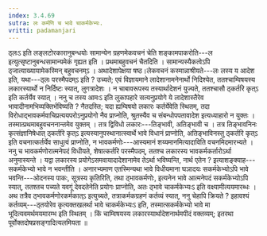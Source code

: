 ```yaml
---
index: 3.4.69
sutra: लः कर्मणि च भावे चाकर्मकेभ्यः.
vritti: padamanjari
---
```


 ठ्लःऽ इति लङ्लटोरकारानुबन्धयोः सामान्येन ग्रहणमेकवचनं चेति शङ्कामपाकरोति---ल इत्युत्सृष्टानुबन्धसामान्यमेकं गृह्यत इति । प्रथमाबहुवचनं चैतदिति । सामान्यस्यैकत्वेऽपि ठ्जात्याख्यायामेकस्मिन् बहुवचनम्ऽ । अथादेशापेक्षया षष्ठ।लेकवचनं कस्मान्नाश्रीयते---लः लस्य य आदेश इति, यथा---ठ्लः परस्मैपदम्ऽ इति ? उच्यते; एवं विज्ञायमाने लादेशानामनेनार्थो निदिश्येत, ततश्चाम्विषयस्य लकारस्यार्थो न निर्दिष्टः स्यात्, लुगत्रादेशः । न चाबावरूपस्य तस्यार्थादेशनं युज्यते, ततश्चासौ ठ्कर्तरि कृत्ऽ इति कर्तर्येव स्यात् । ननु च तस्य आमःऽ इति लुकापहारे सत्यनुप्रयोगे ये लादेशास्तैरेव भावादीनामभिव्यक्तिर्भविष्यति ? नैतदस्ति; यदा ह्यम्विषयो लकारः कर्तर्येवेति स्थितम्, तदा विरोधाद्भावकर्मवाचिप्रत्ययपरोऽनुप्रयोगो नैव प्राप्नोति, श्रुतस्यैव च संबन्धोपपतावादेश इत्यध्याहारो न युक्तः । तस्मात्प्रथमाबहुवचननान्तमेव युक्तम् । तत्र द्विविधो लकारः---तिङ्भावी, अतिङ्भावी च । तत्र तिङ्भावनिनः कृत्संज्ञानिषेधात् ठ्कर्तरि कृत्ऽ इत्यस्यानुपस्थानात्स्वार्थे भावे विधानं प्राप्नोति, अतिङ्भाविनस्तु ठ्कर्तरि कृत्ऽ इति वचनात्कर्तर्येव साधुत्वं प्राप्नोति, न भावकर्मणोः---आस्यमानं शय्यमानमित्यादाविति वचनमिदमारभ्यते । ननु च भावकर्मणोरात्मनेपदं विधीयते, शेषात्कर्तरि परस्मैपदम्, ततश्च लकारस्य भावकर्मकर्तारोऽर्था अनुमास्यन्ते । यद्वा लकारस्य प्रयोगेऽसमवायादादेशानामेव तेऽर्था भविष्यन्ति, नार्थ एतेन ? इत्याशङ्क्याह---सकर्मकेभ्यो भावे न भवन्तीति । अनारभ्यमाण एतस्मिन्यथा भावे विधीयमाना घञादयः सकर्मकेभ्योऽपि भावे भवन्ति---ओदनस्य पाकः, सूत्रस्य कृतिरिति, तथा ठ्भावकर्मणोः, इत्यनेन भावे आत्मनेपदं सकर्मकेभ्योऽपि स्यात्, ततश्तच पच्यते यवगूं देवदतेनेति प्रयोगः प्राप्नोति, अतः ठ्भावे चाकर्मकेभ्यःऽ इति वक्ष्यामीत्ययमारब्धः । अथ तत्रैव ठ्भावकर्मणोरकर्मकात्ऽ इत्युच्यते, तत्राकर्मकग्रहणं कर्तव्यं स्यात्, ननु चेहापि क्रियते ? इहावश्यं कर्तव्यम्---ठ्तयोरेव कृत्यक्तखलर्था भावे चाकर्मकेभ्यःऽ इति, तस्मात्सकर्मकेभ्यो भावे मा भूदित्यवमर्थमयमारम्भ इति स्थितम् । किं चाम्विषयस्य लकारस्यार्थादेशनार्थमपीदं वक्तव्यम्; इतरथा पूर्वोक्तदोषप्रसङ्गादित्यलमियता ॥